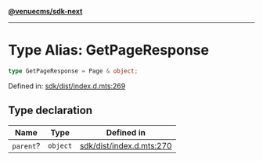 [**@venuecms/sdk-next**](../Index.md)

***

# Type Alias: GetPageResponse

```ts
type GetPageResponse = Page & object;
```

Defined in: [sdk/dist/index.d.mts:269](https://github.com/venuecms/sdk/blob/856f3c21fe737a18a698a4045f39e91f8662f370/packages/sdk/dist/index.d.mts#L269)

## Type declaration

| Name | Type | Defined in |
| ------ | ------ | ------ |
| `parent`? | `object` | [sdk/dist/index.d.mts:270](https://github.com/venuecms/sdk/blob/856f3c21fe737a18a698a4045f39e91f8662f370/packages/sdk/dist/index.d.mts#L270) |
